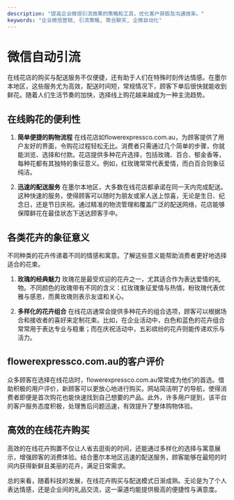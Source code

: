 ```yaml
---
description: "提高企业微信引流效果的策略和工具，优化客户获取及沟通效率。"
keywords: "企业微信营销, 引流策略, 聚合聊天, 企微自动化"
---
```

# 微信自动引流

在线花店的购买与配送服务不仅便捷，还有助于人们在特殊时刻传达情感。在墨尔本地区，这些服务尤为高效，配送时间短，常规情况下，顾客下单后很快就能收到鲜花。随着人们生活节奏的加快，选择线上购花越来越成为一种主流趋势。

## 在线购花的便利性

1. **简单便捷的购物流程**
   在线花店如flowerexpressco.com.au，为顾客提供了用户友好的界面，令购花过程轻松无比。消费者只需通过几个简单的步骤，你就能浏览、选择和付款。花店提供多种花卉选择，包括玫瑰、百合、郁金香等，每种花都有其独特的象征意义。例如，红玫瑰常常代表爱情，而白百合则象征纯洁。

2. **迅速的配送服务**
   在墨尔本地区，大多数在线花店都承诺在同一天内完成配送。这种快速的服务，使得顾客可以随时为朋友或家人送上惊喜，无论是生日、纪念日，还是节日庆祝。通过精准的物流管理和覆盖广泛的配送网络，花店能够保障鲜花在最佳状态下送达顾客手中。

## 各类花卉的象征意义

不同种类的花卉传递着不同的情感和寓意。了解这些意义能帮助消费者更好地选择适合的花束。

1. **玫瑰的经典魅力**
   玫瑰花是最受欢迎的花卉之一，尤其适合作为表达爱情的礼物。不同颜色的玫瑰带有不同的含义：红玫瑰象征爱情与热情，粉玫瑰代表优雅与感恩，而黄玫瑰则表示友谊和关心。

2. **多样化的花卉组合**
   在线花店通常会提供多种花卉的组合选项，顾客可以根据场合和接收者的喜好来定制花束。比如，在企业活动中，白色和蓝色的花卉组合常常用于表达专业与稳重；而在庆祝活动中，五彩缤纷的花卉则能传递欢乐与活力。

## flowerexpressco.com.au的客户评价

众多顾客在选择在线花店时，flowerexpressco.com.au常常成为他们的首选。借助积极的用户评价，新顾客可以更放心地进行购买。网站简洁明了的导航，使得消费者即便是首次购花也能快速找到自己想要的产品。此外，许多用户提到，该平台的客户服务态度积极，处理售后问题迅速，有效提升了整体购物体验。

## 高效的在线花卉购买

高效的在线花卉购置不仅让人省去逛街的时间，还能通过多样化的选择与寓意展示，增强顾客的消费体验。结合墨尔本地区迅速的配送服务，顾客能够在最短的时间内获得新鲜且美丽的花卉，满足日常需求。

总的来看，随着科技的发展，在线花卉购买与配送模式日渐成熟。无论是为了个人表达情感，还是企业间的礼品交流，这一渠道均能提供极高的便捷性与满意度。
